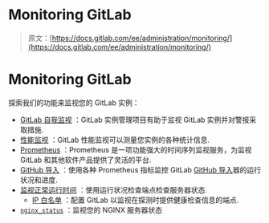 # Monitoring GitLab

> 原文：[https://docs.gitlab.com/ee/administration/monitoring/](https://docs.gitlab.com/ee/administration/monitoring/)

# Monitoring GitLab[](#monitoring-gitlab "Permalink")

探索我们的功能来监视您的 GitLab 实例：

*   [GitLab 自我监视](gitlab_self_monitoring_project/index.html) ：GitLab 实例管理项目有助于监视 GitLab 实例并对警报采取措施.
*   [性能监视](performance/index.html) ：GitLab 性能监视可以测量您实例的各种统计信息.
*   [Prometheus](prometheus/index.html) ：Prometheus 是一项功能强大的时间序列监视服务，为监视 GitLab 和其他软件产品提供了灵活的平台.
*   [GitHub 导入](github_imports.html) ：使用各种 Prometheus 指标监控 GitLab [GitHub 导入](github_imports.html)器的运行状况和进度.
*   [监视正常运行时间](../../user/admin_area/monitoring/health_check.html) ：使用运行状况检查端点检查服务器状态.
    *   [IP 白名单](ip_whitelist.html) ：配置 GitLab 以监视在探测时提供健康检查信息的端点.
*   [`nginx_status`](https://docs.gitlab.com/omnibus/settings/nginx.html) ：监视您的 NGINX 服务器状态